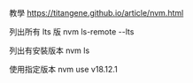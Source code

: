 
教學
https://titangene.github.io/article/nvm.html

列出所有 lts 版
nvm ls-remote --lts

列出有安裝版本
nvm ls

使用指定版本
nvm use v18.12.1
